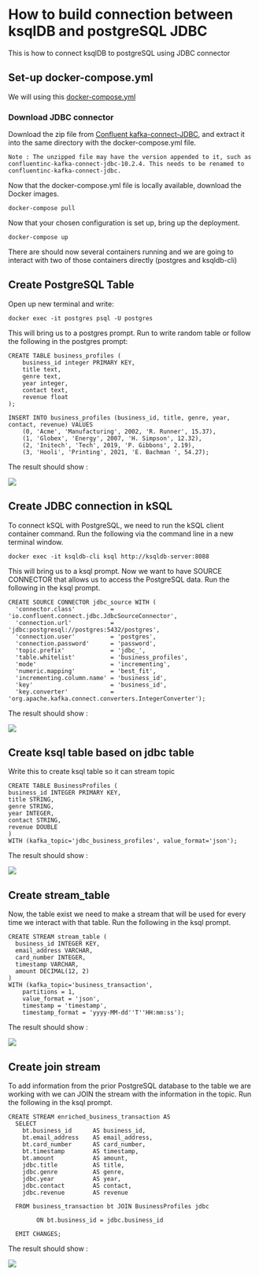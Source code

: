 # How to build connection between ksqlDB and postgreSQL JDBC

This is how to connect ksqlDB to postgreSQL using JDBC connector

## Set-up docker-compose.yml

We will using this [docker-compose.yml](docker-compose.yml)

### Download JDBC connector

Download the zip file from [Confluent kafka-connect-JDBC](https://www.confluent.io/hub/confluentinc/kafka-connect-jdbc), and extract it into the same directory with the docker-compose.yml file.

```
Note : The unzipped file may have the version appended to it, such as confluentinc-kafka-connect-jdbc-10.2.4. This needs to be renamed to confluentinc-kafka-connect-jdbc.
```

Now that the docker-compose.yml file is locally available, download the Docker images.

```
docker-compose pull
```

Now that your chosen configuration is set up, bring up the deployment.

```
docker-compose up
```
There are should now several containers running and we are going to interact with two of those containers directly (postgres and ksqldb-cli)

## Create PostgreSQL Table

Open up new terminal and write:
```
docker exec -it postgres psql -U postgres
```

This will bring us to a postgres prompt. Run to write random table or follow the following in the postgres prompt:

```
CREATE TABLE business_profiles (
    business_id integer PRIMARY KEY,
    title text,
    genre text,
    year integer,
    contact text,
    revenue float
);

INSERT INTO business_profiles (business_id, title, genre, year, contact, revenue) VALUES
    (0, 'Acme', 'Manufacturing', 2002, 'R. Runner', 15.37),
    (1, 'Globex', 'Energy', 2007, 'H. Simpson', 12.32),
    (2, 'Initech', 'Tech', 2019, 'P. Gibbons', 2.19),
    (3, 'Hooli', 'Printing', 2021, 'E. Bachman ', 54.27);

```
The result should show :

![](img/postgre_table_create.png)

## Create JDBC connection in kSQL

To connect kSQL with PostgreSQL, we need to run the kSQL client container command. Run the following via the command line in a new terminal window.

```
docker exec -it ksqldb-cli ksql http://ksqldb-server:8088
```

This will bring us to a ksql prompt. Now we want to have SOURCE CONNECTOR that allows us to access the PostgreSQL data. Run the following in the ksql prompt.

```
CREATE SOURCE CONNECTOR jdbc_source WITH (
  'connector.class'          = 'io.confluent.connect.jdbc.JdbcSourceConnector',
  'connection.url'           = 'jdbc:postgresql://postgres:5432/postgres',
  'connection.user'          = 'postgres',
  'connection.password'      = 'password',
  'topic.prefix'             = 'jdbc_',
  'table.whitelist'          = 'business_profiles',
  'mode'                     = 'incrementing',
  'numeric.mapping'          = 'best_fit',
  'incrementing.column.name' = 'business_id',
  'key'                      = 'business_id',
  'key.converter'            = 'org.apache.kafka.connect.converters.IntegerConverter');
  ```

The result should show :

![](img/connector_created.png)

  ## Create ksql table based on jdbc table

  Write this to create ksql table so it can stream topic

  ```
CREATE TABLE BusinessProfiles (
  business_id INTEGER PRIMARY KEY,
  title STRING,
  genre STRING,
  year INTEGER,
  contact STRING,
  revenue DOUBLE
)
WITH (kafka_topic='jdbc_business_profiles', value_format='json');
```
The result should show :

![](img/connected_table.png)

## Create stream_table

Now, the table exist we need to make a stream that will be used for every time we interact with that table. Run the following in the ksql prompt.

```
CREATE STREAM stream_table (
  business_id INTEGER KEY,
  email_address VARCHAR,
  card_number INTEGER,
  timestamp VARCHAR,
  amount DECIMAL(12, 2)
)
WITH (kafka_topic='business_transaction',
    partitions = 1,
    value_format = 'json',
    timestamp = 'timestamp',
    timestamp_format = 'yyyy-MM-dd''T''HH:mm:ss');
```

The result should show :

![](img/stream_created.png)

## Create join stream


To add information from the prior PostgreSQL database to the table we are working with we can JOIN the stream with the information in the topic. Run the following in the ksql prompt.
```
CREATE STREAM enriched_business_transaction AS
  SELECT
    bt.business_id      AS business_id,
    bt.email_address    AS email_address,
    bt.card_number      AS card_number,
    bt.timestamp        AS timestamp,
    bt.amount           AS amount,
    jdbc.title          AS title,
    jdbc.genre          AS genre,
    jdbc.year           AS year,
    jdbc.contact        AS contact,
    jdbc.revenue        AS revenue
  
  FROM business_transaction bt JOIN BusinessProfiles jdbc
    
        ON bt.business_id = jdbc.business_id
  
  EMIT CHANGES;
  ```

The result should show :

![](img/join_stream.png)
